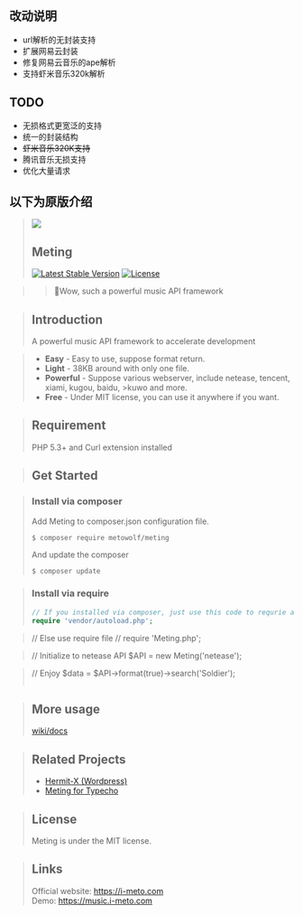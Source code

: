 
## 改动说明
+ url解析的无封装支持
+ 扩展网易云封装
+ 修复网易云音乐的ape解析
+ 支持虾米音乐320k解析

## TODO
+ 无损格式更宽泛的支持
+ 统一的封装结构
+ ~~虾米音乐320K支持~~
+ 腾讯音乐无损支持
+ 优化大量请求

## 以下为原版介绍


>![](http://ww2.sinaimg.cn/large/a15b4afegw1fbg1l7wn09j20fw05gq34)
>## Meting
>[![Latest Stable Version](https://poser.pugx.org/metowolf/Meting/v/stable)](https://packagist.org/packages/metowolf/Meting)
>[![License](https://poser.pugx.org/metowolf/Meting/license)](https://packagist.org/packages/metowolf/Meting)

> > :lollipop:Wow, such a powerful music API framework

>## Introduction
>A powerful music API framework to accelerate development

>+ **Easy** - Easy to use, suppose format return.
>+ **Light** - 38KB around with only one file.
>+ **Powerful** - Suppose various webserver, include netease, tencent, xiami, kugou, baidu, >kuwo and more.
>+ **Free** - Under MIT license, you can use it anywhere if you want.

>## Requirement
>PHP 5.3+ and Curl extension installed

>## Get Started

>### Install via composer
>Add Meting to composer.json configuration file.
>```
>$ composer require metowolf/meting
>```
>And update the composer
>```
>$ composer update
>```

>### Install via require
>```php
>// If you installed via composer, just use this code to requrie autoloader on the top of your projects.
>require 'vendor/autoload.php';
>```


>// Else use require file
>// require 'Meting.php';

>// Initialize to netease API
>$API = new Meting('netease');

>// Enjoy
>$data = $API->format(true)->search('Soldier');
>```
>
>```


>## More usage
>[wiki/docs](https://github.com/metowolf/Meting/wiki)

>## Related Projects
>- [Hermit-X (Wordpress)](https://github.com/liwanglin12/Hermit-X)
>- [Meting for Typecho](https://github.com/metowolf/Meting-Typecho-Plugin)

>## License
>Meting is under the MIT license.

>## Links
>Official website: https://i-meto.com  
>Demo: https://music.i-meto.com
